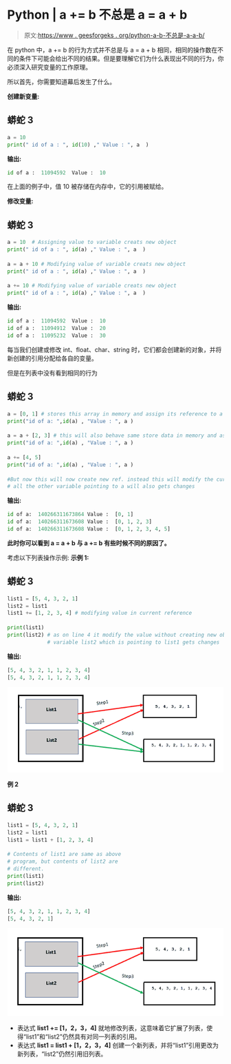 # Python | a += b 不总是 a = a + b

> 原文:[https://www . geesforgeks . org/python-a-b-不总是-a-a-b/](https://www.geeksforgeeks.org/python-a-b-is-not-always-a-a-b/)

在 python 中，a += b 的行为方式并不总是与 a = a + b 相同，相同的操作数在不同的条件下可能会给出不同的结果。但是要理解它们为什么表现出不同的行为，你必须深入研究变量的工作原理。

所以首先，你需要知道幕后发生了什么。

**创建新变量:**

## 蟒蛇 3

```py
a = 10
print(" id of a : ", id(10) ," Value : ", a  )
```

**输出:**

```py
id of a :  11094592  Value :  10
```

在上面的例子中，值 10 被存储在内存中，它的引用被赋给。

**修改变量:**

## 蟒蛇 3

```py
a = 10  # Assigning value to variable creats new object
print(" id of a : ", id(a) ," Value : ", a  )

a = a + 10 # Modifying value of variable creats new object
print(" id of a : ", id(a) ," Value : ", a  )

a += 10 # Modifying value of variable creats new object
print(" id of a : ", id(a) ," Value : ", a  )
```

**输出:**

```py
id of a :  11094592  Value :  10
id of a :  11094912  Value :  20
id of a :  11095232  Value :  30
```

每当我们创建或修改 int、float、char、string 时，它们都会创建新的对象，并将新创建的引用分配给各自的变量。

但是在列表中没有看到相同的行为

## 蟒蛇 3

```py
a = [0, 1] # stores this array in memory and assign its reference to a
print("id of a: ",id(a) , "Value : ", a )

a = a + [2, 3] # this will also behave same store data in memory and assign ref. to variable
print("id of a: ",id(a) , "Value : ", a )

a += [4, 5]
print("id of a: ",id(a) , "Value : ", a )

#But now this will now create new ref. instead this will modify the current object so
# all the other variable pointing to a will also gets changes
```

**输出:**

```py
id of a:  140266311673864 Value :  [0, 1]
id of a:  140266311673608 Value :  [0, 1, 2, 3]
id of a:  140266311673608 Value :  [0, 1, 2, 3, 4, 5]  
```

**此时你可以看到 a = a + b 与 a += b 有些时候不同的原因了。**

考虑以下列表操作示例:
**示例 1:**

## 蟒蛇 3

```py
list1 = [5, 4, 3, 2, 1]
list2 = list1
list1 += [1, 2, 3, 4] # modifying value in current reference

print(list1)
print(list2) # as on line 4 it modify the value without creating new object
             # variable list2 which is pointing to list1 gets changes
```

**输出:**

```py
[5, 4, 3, 2, 1, 1, 2, 3, 4]
[5, 4, 3, 2, 1, 1, 2, 3, 4]
```

![](img/b3e977cb3f00e037a6e7a29dc50ce439.png)

**例 2**

## 蟒蛇 3

```py
list1 = [5, 4, 3, 2, 1]
list2 = list1
list1 = list1 + [1, 2, 3, 4]

# Contents of list1 are same as above
# program, but contents of list2 are
# different.
print(list1)
print(list2)
```

**输出:**

```py
[5, 4, 3, 2, 1, 1, 2, 3, 4]
[5, 4, 3, 2, 1]
```

![](img/6b149310bb4a22fb0ebf007f4edc0a87.png)

*   表达式 **list1 += [1，2，3，4]** 就地修改列表，这意味着它扩展了列表，使得“list1”和“list2”仍然具有对同一列表的引用。
*   表达式 **list1 = list1 + [1，2，3，4]** 创建一个新列表，并将“list1”引用更改为新列表，“list2”仍然引用旧列表。